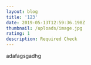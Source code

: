 ```yaml
---
layout: blog
title: '123'
date: 2019-05-13T12:59:36.198Z
thumbnail: /uploads/image.jpg
rating: 1
description: Required Check
---
```

adafagsgadhg
